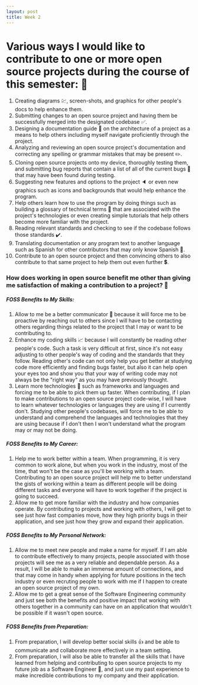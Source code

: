 ```yaml
---
layout: post
title: Week 2
---
```


# Various ways I would like to contribute to one or more open source projects during the course of this semester: :bell:

1. Creating diagrams :chart:, screen-shots, and graphics for other people's docs to help enhance them.
2. Submitting changes to an open source project and having them be successfully merged into the designated codebase :white_check_mark:.
3. Designing a documentation guide :blue_book: on the architecture of a project as a means to help others including myself navigate proficiently through the project.
4. Analyzing and reviewing an open source project's documentation and correcting any spelling or grammar mistakes that may be present :pencil2:.
5. Cloning open source projects onto my device, thoroughly testing them, and submitting bug reports that contain a list of all of the current bugs :bug: that may have been found during testing.
6. Suggesting new features and options to the project :speaker: or even new graphics such as icons and backgrounds that would help enhance the program.
7. Help others learn how to use the program by doing things such as building a glossary of technical terms :green_book: that are associated with the project's technologies or even creating simple tutorials that help others become more familiar with the project.
8. Reading relevant standards and checking to see if the codebase follows those standards :heavy_check_mark:.
9. Translating documentation or any program text to another language such as Spanish for other contributors that may only know Spanish :radio_button:.
10. Contribute to an open source project and then convincing others to also contribute to that same project to help them out even further :heavy_dollar_sign:.  

### How does working in open source benefit me other than giving me satisfaction of making a contribution to a project? :star2:

##### FOSS Benefits to My Skills:
1. Allow to me be a better communicator :speech_balloon: because it will force me to be proactive by reaching out to others since I will have to be contacting others regarding things related to the project that I may or want to be contributing to.
2. Enhance my coding skills :chart_with_upwards_trend: because I will constantly be reading other people's code. Such a task is very difficult at first, since it's not easy adjusting to other people's way of coding and the standards that they follow. Reading other's code can not only help you get better at studying code more efficiently and finding bugs faster, but also it can help open your eyes too and show you that your way of writing code may not always be the "right way" as you may have previously thought.
3. Learn more technologies :iphone: such as frameworks and languages and forcing me to be able to pick them up faster. When contributing, if I plan to make contributions to an open source project code-wise, I will have to learn whatever technologies or languages they are using if I currently don't. Studying other people's codebases, will force me to be able to understand and comprehend the languages and technologies that they are using because if I don't then I won't understand what the program may or may not be doing.

##### FOSS Benefits to My Career:
1. Help me to work better within a team. When programming, it is very common to work alone, but when you work in the industry, most of the time, that won't be the case as you'll be working with a team. Contributing to an open source project will help me to better understand the gists of working within a team as different people will be doing different tasks and everyone will have to work together if the project is going to succeed.
2. Allow me to get more familiar with the industry and how companies operate. By contributing to projects and working with others, I will get to see just how fast companies move, how they high priority bugs in their application, and see just how they grow and expand their application.

##### FOSS Benefits to My Personal Network:
1. Allow me to meet new people and make a name for myself. If I am able to contribute effectively to many projects, people associated with those projects will see me as a very reliable and dependable person. As a result, I will be able to make an immense amount of connections, and that may come in handy when applying for future positions in the tech industry or even recruting people to work with me if I happen to create an open source project of my own.
2. Allow me to get a great sense of the Software Engineering community and just see both the benefits and positive impact that working with others together in a community can have on an application that wouldn't be possible if it wasn't open source.

##### FOSS Benefits from Preparation:
1. From preparation, I will develop better social skills :+1: and be able to communicate and collaborate more effectively in a team setting.
2. From preparation, I will also be able to transfer all the skills that I have learned from helping and contributing to open source projects to my future job as a Software Engineer :punch:, and just use my past experience to make incredible contributions to my company and their application.


